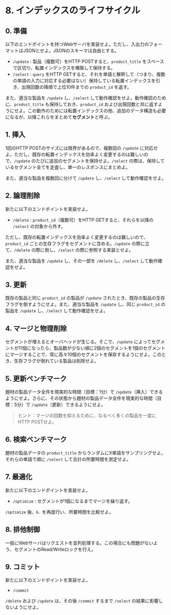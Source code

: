 # 8. インデックスのライフサイクル

## 0. 準備

以下のエンドポイントを持つWebサーバを実装せよ。ただし、入出力のフォーマットはJSONとせよ。JSONのスキーマは自由とする。

- `/update` : 製品（複数可）をHTTP POSTすると、`product_title` をスペースで区切り、転置インデックスを構築して保持する。
- `/select` : `query` をHTTP GETすると、それを単語と解釈して（つまり、複数の単語の入力に対応する必要はない）保持している転置インデックスを引き、出現回数の降順で上位10件までの `product_id` を返す。

また、適当な製品を `/update` し、`/select` して動作確認をせよ。動作確認のために、`product_title` も保持しておき、`product_id` および出現回数と共に返すようにせよ。この動作のためには転置インデックスの他、追加のデータ構造も必要になるが、以降これらをまとめて**セグメント**と呼ぶ。

## 1. 挿入

1回のHTTP POSTのサイズには限界があるので、複数回の `/update` に対応せよ。ただし、既存の転置インデックスを効率よく変更するのは難しいので、`/update` のたびに追加のセグメントを保持せよ。`/select` の際は、保持しているセグメント全てを走査し、単一のレスポンスにまとめよ。

また、適当な製品を複数回に分けて `/update` し、`/select` して動作確認をせよ。

## 2. 論理削除

新たに以下のエンドポイントを実装せよ。

- `/delete` : `product_id`（複数可）をHTTP GETすると、それらを以降の `/select` の対象から外す。

ただし、既存の転置インデックスを効率よく変更するのは難しいので、`product_id` ごとの生存フラグをセグメントに含める。`/update` の際に立て、`/delete` の際に倒し、`/select` の際に参照する実装とせよ。

また、適当な製品を `/update` し、その一部を `/delete` し、`/select` して動作確認をせよ。

## 3. 更新

既存の製品と同じ `product_id` の製品が `/update` されたとき、既存の製品の生存フラグを倒すようにせよ。また、適当な製品を `/update` し、同じ `product_id` の製品を `/update` し、`/select` して動作確認をせよ。

## 4. マージと物理削除

セグメントが増えるとオーバヘッドが生じる。そこで、`/update` によってセグメントが11個になったら、製品数が少ない順に2個のセグメントを1個のセグメントにマージすることで、常に高々10個のセグメントを保存するようにせよ。このとき、生存フラグが倒れている製品は削除せよ。

## 5. 更新ベンチマーク

題材の製品データ全件を現実的な時間（目標：1分）で `/update`（挿入）できるようにせよ。さらに、その状態から題材の製品データ全件を現実的な時間（目標：5分）で `/update`（更新）できるようにせよ。

> ヒント：マージの回数を抑えるために、なるべく多くの製品を一度にHTTP POSTせよ。

## 6. 検索ベンチマーク

題材の製品データの `product_title` からランダムにX単語をサンプリングせよ。それらの単語で順に `/select` して合計の所要時間を測定せよ。

## 7. 最適化

新たに以下のエンドポイントを実装せよ。

- `/optimize` : セグメントが1個になるまでマージを繰り返す。

`/optimize` 後、`6.` を再度行い、所要時間を比較せよ。

## 8. 排他制御

一般にWebサーバはリクエストを並列処理する。この場合にも問題がないよう、セグメントのRead/Writeロックを行え。

## 9. コミット

新たに以下のエンドポイントを実装せよ。

- `/commit`

`/delete` および `/update` は、その後 `/commit` するまで `/select` の結果に影響しないようにせよ。
